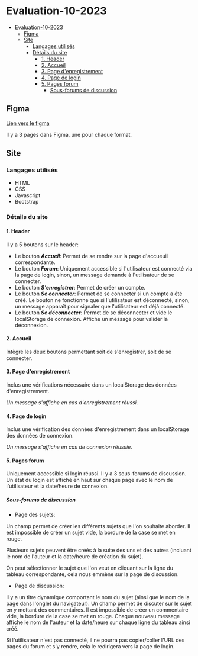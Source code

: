 # Evaluation-10-2023

- [Evaluation-10-2023](#evaluation-10-2023)
  - [Figma](#figma)
  - [Site](#site)
    - [Langages utilisés](#langages-utilisés)
    - [Détails du site](#détails-du-site)
      - [1. Header](#1-header)
      - [2. Accueil](#2-accueil)
      - [3. Page d'enregistrement](#3-page-denregistrement)
      - [4. Page de login](#4-page-de-login)
      - [5. Pages forum](#5-pages-forum)
        - [Sous-forums de discussion](#sous-forums-de-discussion)

## Figma
[Lien vers le figma](https://www.figma.com/file/rDfLqovjY21cNtzpJlEqeD/Forum-%C3%A9valuation-10%2F2023?type=design&node-id=3%3A41&mode=design&t=57OIpgu6kwzvkLuN-1)

Il y a 3 pages dans Figma, une pour chaque format.


## Site

### Langages utilisés
- HTML
- CSS
- Javascript
- Bootstrap


### Détails du site

#### 1. Header

Il y a 5 boutons sur le header:

- Le bouton **_Accueil_**: Permet de se rendre sur la page d'accueuil correspondante.
- Le bouton **_Forum_**: Uniquement accessible si l'utilisateur est connecté via la page de login, sinon, un message demande à l'utilisateur de se connecter.
- Le bouton **_S'enregistrer_**: Permet de créer un compte.
- Le bouton **_Se connecter_**: Permet de se connecter si un compte a été créé. Le bouton ne fonctionne que si l'utilisateur est déconnecté, sinon, un message apparaît pour signaler que l'utilisateur est déjà connecté.
- Le bouton **_Se déconnecter_**: Permet de se déconnecter et vide le localStorage de connexion. Affiche un message pour valider la déconnexion.

#### 2. Accueil
Intègre les deux boutons permettant soit de s'enregistrer, soit de se connecter.

#### 3. Page d'enregistrement
Inclus une vérifications nécessaire dans un localStorage des données d'enregistrement.

*Un message s'affiche en cas d'enregistrement réussi.*
#### 4. Page de login
Inclus une vérification des données d'enregistrement dans un localStorage des données de connexion.

*Un message s'affiche en cas de connexion réussie.*

#### 5. Pages forum
Uniquement accessible si login réussi.
Il y a 3 sous-forums de discussion.
Un état du login est affiché en haut sur chaque page avec le nom de l'utilisateur et la date/heure de connexion.

##### Sous-forums de discussion
- Page des sujets:

Un champ permet de créer les différents sujets que l'on souhaite aborder.
Il est impossible de créer un sujet vide, la bordure de la case se met en rouge.

Plusieurs sujets peuvent être créés à la suite des uns et des autres (incluant le nom de l'auteur et la date/heure de création du sujet).

On peut sélectionner le sujet que l'on veut en cliquant sur la ligne du tableau correspondante, cela nous emmène sur la page de discussion.

- Page de discussion:

Il y a un titre dynamique comportant le nom du sujet (ainsi que le nom de la page dans l'onglet du navigateur).
Un champ permet de discuter sur le sujet en y mettant des commentaires.
Il est impossible de créer un commentaire vide, la bordure de la case se met en rouge.
Chaque nouveau message affiche le nom de l'auteur et la date/heure sur chaque ligne du tableau ainsi créé.


Si l'utilisateur n'est pas connecté, il ne pourra pas copier/coller l'URL des pages du forum et s'y rendre, cela le redirigera vers la page de login.



